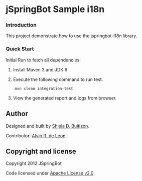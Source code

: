 jSpringBot Sample i18n
=======

### Introduction

This project demonstrate how to use the jspringbot-i18n library.

### Quick Start

Initial Run to fetch all dependencies:

1. Install Maven 3 and JDK 6

2. Execute the following command to run test.
```
    mvn clean integration-test
```

3. View the generated report and logs from browser.

## Author

Designed and built by [Shiela D. Buitizon](https://github.com/badong2210/).

Contributor: [Alvin R. de Leon](https://github.com/alvinrdeleon/).


## Copyright and license

Copyright 2012 JSpringBot

Code licensed under [Apache License v2.0](http://www.apache.org/licenses/LICENSE-2.0).